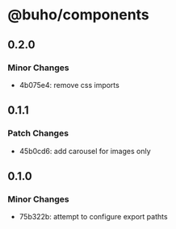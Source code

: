 # @buho/components

## 0.2.0

### Minor Changes

- 4b075e4: remove css imports

## 0.1.1

### Patch Changes

- 45b0cd6: add carousel for images only

## 0.1.0

### Minor Changes

- 75b322b: attempt to configure export pathts
